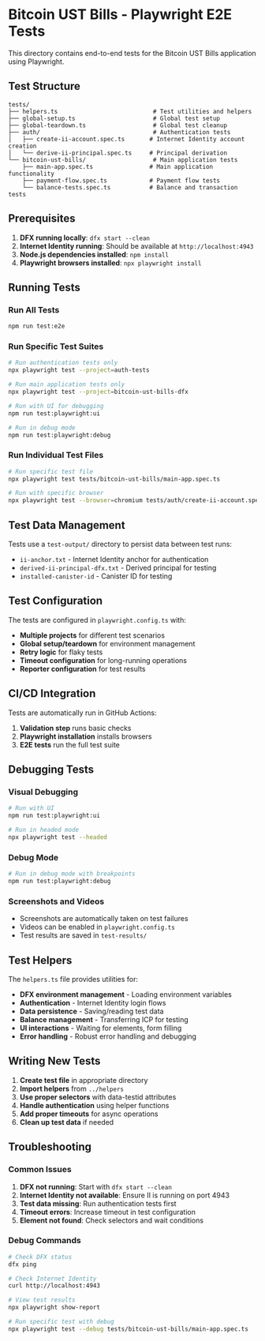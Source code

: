 # Bitcoin UST Bills - Playwright E2E Tests

This directory contains end-to-end tests for the Bitcoin UST Bills application using Playwright.

## Test Structure

```
tests/
├── helpers.ts                           # Test utilities and helpers
├── global-setup.ts                      # Global test setup
├── global-teardown.ts                   # Global test cleanup
├── auth/                                # Authentication tests
│   ├── create-ii-account.spec.ts       # Internet Identity account creation
│   └── derive-ii-principal.spec.ts     # Principal derivation
└── bitcoin-ust-bills/                   # Main application tests
    ├── main-app.spec.ts                # Main application functionality
    ├── payment-flow.spec.ts            # Payment flow tests
    └── balance-tests.spec.ts           # Balance and transaction tests
```

## Prerequisites

1. **DFX running locally**: `dfx start --clean`
2. **Internet Identity running**: Should be available at `http://localhost:4943`
3. **Node.js dependencies installed**: `npm install`
4. **Playwright browsers installed**: `npx playwright install`

## Running Tests

### Run All Tests
```bash
npm run test:e2e
```

### Run Specific Test Suites
```bash
# Run authentication tests only
npx playwright test --project=auth-tests

# Run main application tests only
npx playwright test --project=bitcoin-ust-bills-dfx

# Run with UI for debugging
npm run test:playwright:ui

# Run in debug mode
npm run test:playwright:debug
```

### Run Individual Test Files
```bash
# Run specific test file
npx playwright test tests/bitcoin-ust-bills/main-app.spec.ts

# Run with specific browser
npx playwright test --browser=chromium tests/auth/create-ii-account.spec.ts
```

## Test Data Management

Tests use a `test-output/` directory to persist data between test runs:

- `ii-anchor.txt` - Internet Identity anchor for authentication
- `derived-ii-principal-dfx.txt` - Derived principal for testing
- `installed-canister-id` - Canister ID for testing

## Test Configuration

The tests are configured in `playwright.config.ts` with:

- **Multiple projects** for different test scenarios
- **Global setup/teardown** for environment management
- **Retry logic** for flaky tests
- **Timeout configuration** for long-running operations
- **Reporter configuration** for test results

## CI/CD Integration

Tests are automatically run in GitHub Actions:

1. **Validation step** runs basic checks
2. **Playwright installation** installs browsers
3. **E2E tests** run the full test suite

## Debugging Tests

### Visual Debugging
```bash
# Run with UI
npm run test:playwright:ui

# Run in headed mode
npx playwright test --headed
```

### Debug Mode
```bash
# Run in debug mode with breakpoints
npm run test:playwright:debug
```

### Screenshots and Videos
- Screenshots are automatically taken on test failures
- Videos can be enabled in `playwright.config.ts`
- Test results are saved in `test-results/`

## Test Helpers

The `helpers.ts` file provides utilities for:

- **DFX environment management** - Loading environment variables
- **Authentication** - Internet Identity login flows
- **Data persistence** - Saving/reading test data
- **Balance management** - Transferring ICP for testing
- **UI interactions** - Waiting for elements, form filling
- **Error handling** - Robust error handling and debugging

## Writing New Tests

1. **Create test file** in appropriate directory
2. **Import helpers** from `../helpers`
3. **Use proper selectors** with data-testid attributes
4. **Handle authentication** using helper functions
5. **Add proper timeouts** for async operations
6. **Clean up test data** if needed

## Troubleshooting

### Common Issues

1. **DFX not running**: Start with `dfx start --clean`
2. **Internet Identity not available**: Ensure II is running on port 4943
3. **Test data missing**: Run authentication tests first
4. **Timeout errors**: Increase timeout in test configuration
5. **Element not found**: Check selectors and wait conditions

### Debug Commands

```bash
# Check DFX status
dfx ping

# Check Internet Identity
curl http://localhost:4943

# View test results
npx playwright show-report

# Run specific test with debug
npx playwright test --debug tests/bitcoin-ust-bills/main-app.spec.ts
```


